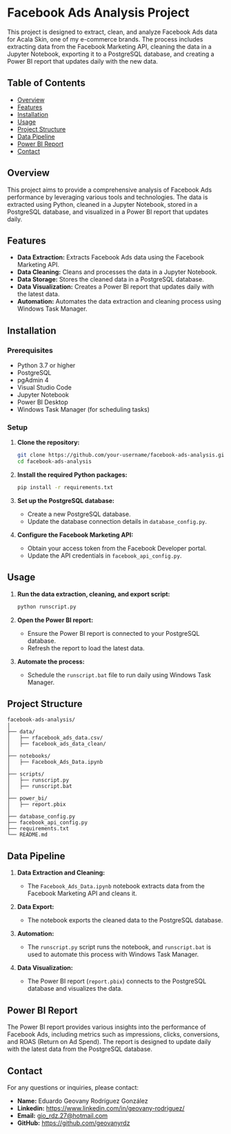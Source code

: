 # Facebook Ads Analysis Project

This project is designed to extract, clean, and analyze Facebook Ads data for Acala Skin, one of my e-commerce brands. The process includes extracting data from the Facebook Marketing API, cleaning the data in a Jupyter Notebook, exporting it to a PostgreSQL database, and creating a Power BI report that updates daily with the new data.

## Table of Contents

- [Overview](#overview)
- [Features](#features)
- [Installation](#installation)
- [Usage](#usage)
- [Project Structure](#project-structure)
- [Data Pipeline](#data-pipeline)
- [Power BI Report](#power-bi-report)
- [Contact](#contact)

## Overview

This project aims to provide a comprehensive analysis of Facebook Ads performance by leveraging various tools and technologies. The data is extracted using Python, cleaned in a Jupyter Notebook, stored in a PostgreSQL database, and visualized in a Power BI report that updates daily.

## Features

- **Data Extraction:** Extracts Facebook Ads data using the Facebook Marketing API.
- **Data Cleaning:** Cleans and processes the data in a Jupyter Notebook.
- **Data Storage:** Stores the cleaned data in a PostgreSQL database.
- **Data Visualization:** Creates a Power BI report that updates daily with the latest data.
- **Automation:** Automates the data extraction and cleaning process using Windows Task Manager.

## Installation

### Prerequisites

- Python 3.7 or higher
- PostgreSQL
- pgAdmin 4
- Visual Studio Code
- Jupyter Notebook
- Power BI Desktop
- Windows Task Manager (for scheduling tasks)

### Setup

1. **Clone the repository:**
    ```sh
    git clone https://github.com/your-username/facebook-ads-analysis.git
    cd facebook-ads-analysis
    ```

2. **Install the required Python packages:**
    ```sh
    pip install -r requirements.txt
    ```

3. **Set up the PostgreSQL database:**
    - Create a new PostgreSQL database.
    - Update the database connection details in `database_config.py`.

4. **Configure the Facebook Marketing API:**
    - Obtain your access token from the Facebook Developer portal.
    - Update the API credentials in `facebook_api_config.py`.

## Usage

1. **Run the data extraction, cleaning, and export script:**
    ```sh
    python runscript.py
    ```

2. **Open the Power BI report:**
    - Ensure the Power BI report is connected to your PostgreSQL database.
    - Refresh the report to load the latest data.

3. **Automate the process:**
    - Schedule the `runscript.bat` file to run daily using Windows Task Manager.

## Project Structure

```plaintext
facebook-ads-analysis/
│
├── data/
│   ├── rfacebook_ads_data.csv/
│   ├── facebook_ads_data_clean/
│
├── notebooks/
│   ├── Facebook_Ads_Data.ipynb
│
├── scripts/
│   ├── runscript.py
│   ├── runscript.bat
│
├── power_bi/
│   ├── report.pbix
│
├── database_config.py
├── facebook_api_config.py
├── requirements.txt
└── README.md
```
## Data Pipeline

1. **Data Extraction and Cleaning:**
    - The `Facebook_Ads_Data.ipynb` notebook extracts data from the Facebook Marketing API and cleans it.

2. **Data Export:**
    - The notebook exports the cleaned data to the PostgreSQL database.

3. **Automation:**
    - The `runscript.py` script runs the notebook, and `runscript.bat` is used to automate this process with Windows Task Manager.

4. **Data Visualization:**
    - The Power BI report (`report.pbix`) connects to the PostgreSQL database and visualizes the data.

## Power BI Report

The Power BI report provides various insights into the performance of Facebook Ads, including metrics such as impressions, clicks, conversions, and ROAS (Return on Ad Spend). The report is designed to update daily with the latest data from the PostgreSQL database.

## Contact

For any questions or inquiries, please contact:

- **Name:** Eduardo Geovany Rodríguez González
- **Linkedin:** https://www.linkedin.com/in/geovany-rodriguez/
- **Email:** gio_rdz.27@hotmail.com
- **GitHub:** https://github.com/geovanyrdz

